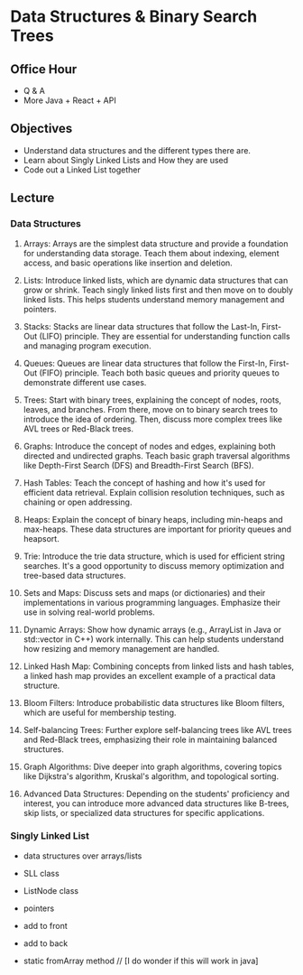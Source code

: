 # Data Structures & Binary Search Trees

## Office Hour

- Q & A
- More Java + React + API

## Objectives

- Understand data structures and the different types there are.
- Learn about Singly Linked Lists and How they are used
- Code out a Linked List together


## Lecture

### Data Structures

1. Arrays: Arrays are the simplest data structure and provide a foundation for understanding data storage. Teach them about indexing, element access, and basic operations like insertion and deletion.

2. Lists: Introduce linked lists, which are dynamic data structures that can grow or shrink. Teach singly linked lists first and then move on to doubly linked lists. This helps students understand memory management and pointers.

3. Stacks: Stacks are linear data structures that follow the Last-In, First-Out (LIFO) principle. They are essential for understanding function calls and managing program execution.

4. Queues: Queues are linear data structures that follow the First-In, First-Out (FIFO) principle. Teach both basic queues and priority queues to demonstrate different use cases.

5. Trees: Start with binary trees, explaining the concept of nodes, roots, leaves, and branches. From there, move on to binary search trees to introduce the idea of ordering. Then, discuss more complex trees like AVL trees or Red-Black trees.

6. Graphs: Introduce the concept of nodes and edges, explaining both directed and undirected graphs. Teach basic graph traversal algorithms like Depth-First Search (DFS) and Breadth-First Search (BFS).

7. Hash Tables: Teach the concept of hashing and how it's used for efficient data retrieval. Explain collision resolution techniques, such as chaining or open addressing.

8. Heaps: Explain the concept of binary heaps, including min-heaps and max-heaps. These data structures are important for priority queues and heapsort.

9. Trie: Introduce the trie data structure, which is used for efficient string searches. It's a good opportunity to discuss memory optimization and tree-based data structures.

10. Sets and Maps: Discuss sets and maps (or dictionaries) and their implementations in various programming languages. Emphasize their use in solving real-world problems.

11. Dynamic Arrays: Show how dynamic arrays (e.g., ArrayList in Java or std::vector in C++) work internally. This can help students understand how resizing and memory management are handled.

12. Linked Hash Map: Combining concepts from linked lists and hash tables, a linked hash map provides an excellent example of a practical data structure.

13. Bloom Filters: Introduce probabilistic data structures like Bloom filters, which are useful for membership testing.

14. Self-balancing Trees: Further explore self-balancing trees like AVL trees and Red-Black trees, emphasizing their role in maintaining balanced structures.

15. Graph Algorithms: Dive deeper into graph algorithms, covering topics like Dijkstra's algorithm, Kruskal's algorithm, and topological sorting.

16. Advanced Data Structures: Depending on the students' proficiency and interest, you can introduce more advanced data structures like B-trees, skip lists, or specialized data structures for specific applications.

### Singly Linked List

- data structures over arrays/lists

- SLL class
- ListNode class
- pointers
- add to front
- add to back
- static fromArray method // [I do wonder if this will work in java]